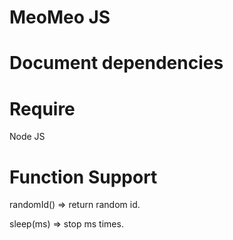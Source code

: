# MeoMeo JS

# Document dependencies

# Require

Node JS

# Function Support

randomId() => return random id.

sleep(ms) => stop ms times. 